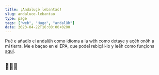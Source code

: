 ```yaml
---
title: ¡Andaluçê lebantaô!
slug: andaluce-lebantao
type: page
tags: ["web", "Hugo", "andalûh"]
date: 2023-04-22T16:00:00+0200
---
```


Puê e añadío el andalûh como idioma a la wêh como detaye y açêh onôh a mi tierra. Me e baçao en el EPA, que podeî rebiçâl-lo y leêh como funçiona [aquí](https://es.wikipedia.org/wiki/Êttandâ_pal_andalûh).

## 💚🤍💚
